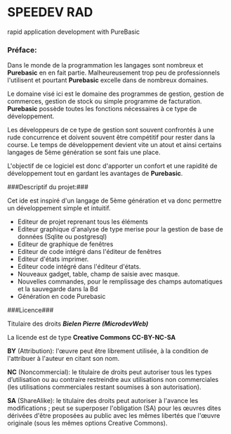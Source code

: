 # SPEEDEV RAD
rapid application development with PureBasic


### Préface: ###

Dans le monde de la programmation les langages sont nombreux et **Purebasic** en en fait partie. Malheureusement trop peu de professionnels l'utilisent et pourtant **Purebasic** excelle dans de nombreux domaines.

Le domaine visé ici est le domaine des programmes de gestion, gestion de commerces, gestion de stock ou simple programme de facturation. **Purebasic** possède toutes les fonctions nécessaires à ce type de développement.

Les développeurs de ce type de gestion sont souvent confrontés à une rude concurrence et doivent souvent être compétitif pour rester dans la course. Le temps de développement devient vite un atout et ainsi certains langages de 5ème génération se sont fais une place.

L'objectif de ce logiciel est donc d'apporter un confort et une rapidité de développement tout en gardant les avantages de **Purebasic**.

###Descriptif du projet:###

Cet ide est inspiré d'un langage de 5ème génération et va donc permettre un développement simple et intuitif.

- Editeur de projet reprenant tous les éléments
- Editeur graphique d'analyse de type merise pour la gestion de base de données (Sqlite ou postgresql)
- Editeur de graphique de fenêtres
- Editeur de code intégré dans l'éditeur de fenêtres
- Editeur d'états imprimer.
- Editeur code intégré dans l'éditeur d'états.
- Nouveaux gadget, table, champ de saisie avec masque.
- Nouvelles commandes, pour le remplissage des champs automatiques et la sauvegarde dans la Bd
- Génération en code Purebasic

###Licence###



Titulaire des droits ***Bielen Pierre (MicrodevWeb)***

La licende est de type **Creative Commons CC-BY-NC-SA**

**BY** (Attribution): l'œuvre peut être librement utilisée, à la condition de l'attribuer à l'auteur en citant son nom.  

**NC** (Noncommercial): le titulaire de droits peut autoriser tous les types d’utilisation ou au contraire restreindre aux utilisations non commerciales (les utilisations commerciales restant soumises à son autorisation).

**SA** (ShareAlike):  le titulaire des droits peut autoriser à l'avance les modifications ; peut se superposer l'obligation (SA) pour les œuvres dites dérivées d'être proposées au public avec les mêmes libertés que l'œuvre originale (sous les mêmes options Creative Commons).

